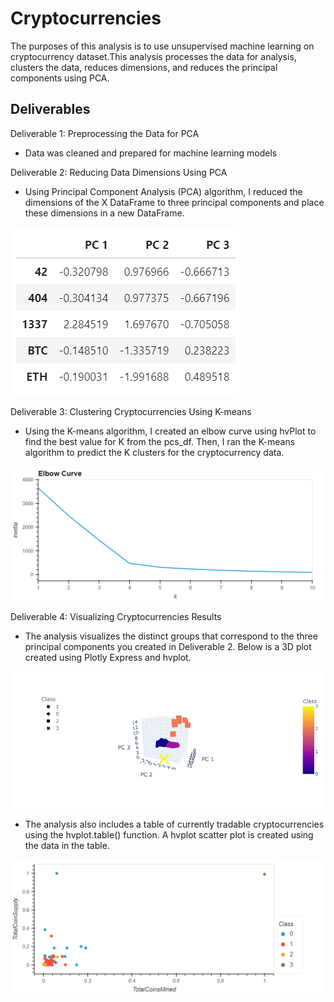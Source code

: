# Cryptocurrencies
The purposes of this analysis is to use unsupervised machine learning on cryptocurrency dataset.This analysis processes the data for analysis, clusters the data, reduces dimensions, and reduces the principal components using PCA. 

## Deliverables

Deliverable 1: Preprocessing the Data for PCA

* Data was cleaned and prepared for machine learning models

Deliverable 2: Reducing Data Dimensions Using PCA

* Using Principal Component Analysis (PCA) algorithm, I reduced the dimensions of the X DataFrame to three principal components and place these dimensions in a new DataFrame.

![PC](/Images/PC.png)

Deliverable 3: Clustering Cryptocurrencies Using K-means

* Using the K-means algorithm, I created an elbow curve using hvPlot to find the best value for K from the pcs_df. Then, I ran the K-means algorithm to predict the K clusters for the cryptocurrency data.

![elbow_curve](/Images/elbow_curve.png)

Deliverable 4: Visualizing Cryptocurrencies Results

* The analysis visualizes the distinct groups that correspond to the three principal components you created in Deliverable 2. Below is a 3D plot created using Plotly Express and hvplot. 

![3D_Scatter](/Images/3D_Scatter.png)

* The analysis also includes a table of currently tradable cryptocurrencies using the hvplot.table() function. A hvplot scatter plot is created using  the data in the table.

![scatter_plot](/Images/scatter_plot.png)

